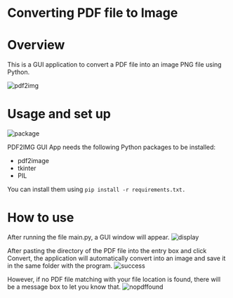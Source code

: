# Converting PDF file to Image 

# Overview  
This is a GUI application to convert a PDF file into an image PNG file using Python.

![pdf2img](https://user-images.githubusercontent.com/87378628/135120383-b7200cf6-6113-4861-b92d-870120a93c15.png)

# Usage and set up
![package](https://user-images.githubusercontent.com/87378628/135120499-f13dedca-080a-443f-9520-d1633b441c96.png)

PDF2IMG GUI App needs the following Python packages to be installed: 
- pdf2image
- tkinter
- PIL 

You can install them using ```pip install -r requirements.txt.```

# How to use
After running the file main.py, a GUI window will appear. 
![display](https://user-images.githubusercontent.com/87378628/135120639-1e6260f3-c5cf-42d6-b39e-a7f42e97bfa5.png)


After pasting the directory of the PDF file into the entry box and click Convert, the application will automatically convert into an image and save it in the same folder with the program.
![success](https://user-images.githubusercontent.com/87378628/135741075-bd6c7ff7-e56e-4f21-8615-b1622c5b7782.png)


However, if no PDF file matching with your file location is found, there will be a message box to let you know that.
![nopdffound](https://user-images.githubusercontent.com/87378628/135120899-979452ca-bcfb-4cb7-a889-3f60a1a70070.png)
